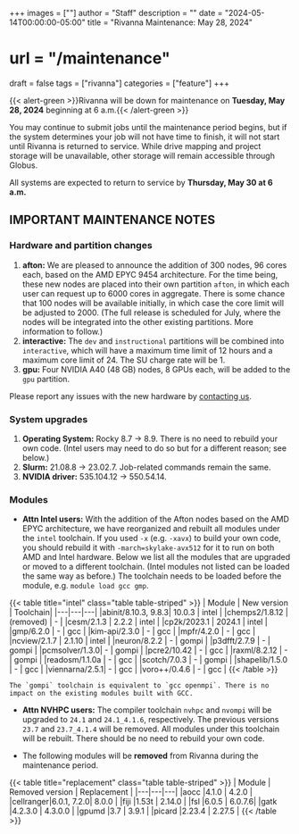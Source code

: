 +++
images = [""]
author = "Staff"
description = ""
date = "2024-05-14T00:00:00-05:00"
title = "Rivanna Maintenance: May 28, 2024"
# url = "/maintenance"
draft = false
tags = ["rivanna"]
categories = ["feature"]
+++

{{< alert-green >}}Rivanna will be down for maintenance on <strong>Tuesday, May 28, 2024</strong> beginning at 6 a.m.{{< /alert-green >}}

You may continue to submit jobs until the maintenance period begins, but if the system determines your job will not have time to finish, it will not start until Rivanna is returned to service. While drive mapping and project storage will be unavailable, other storage will remain accessible through Globus.

All systems are expected to return to service by **Thursday, May 30 at 6 a.m.**

## IMPORTANT MAINTENANCE NOTES

### Hardware and partition changes

1. **afton:** We are pleased to announce the addition of 300 nodes, 96 cores each, based on the AMD EPYC 9454 architecture. For the time being, these new nodes are placed into their own partition `afton`, in which each user can request up to 6000 cores in aggregate. There is some chance that 100 nodes will be available initially, in which case the core limit will be adjusted to 2000. (The full release is scheduled for July, where the nodes will be integrated into the other existing partitions. More information to follow.)
1. **interactive:** The `dev` and `instructional` partitions will be combined into `interactive`, which will have a maximum time limit of 12 hours and a maximum core limit of 24. The SU charge rate will be 1.
1. **gpu:** Four NVIDIA A40 (48 GB) nodes, 8 GPUs each, will be added to the `gpu` partition.

Please report any issues with the new hardware by [contacting us](https://www.rc.virginia.edu/form/support-request/).

### System upgrades
1. **Operating System:** Rocky 8.7 &rarr; 8.9. There is no need to rebuild your own code. (Intel users may need to do so but for a different reason; see below.)
1. **Slurm:** 21.08.8 &rarr; 23.02.7. Job-related commands remain the same.
1. **NVIDIA driver:** 535.104.12 &rarr; 550.54.14.

### Modules

- **Attn Intel users:** With the addition of the Afton nodes based on the AMD EPYC architecture, we have reorganized and rebuilt all modules under the `intel` toolchain. If you used `-x` (e.g. `-xavx`) to build your own code, you should rebuild it with `-march=skylake-avx512` for it to run on both AMD and Intel hardware. Below we list all the modules that are upgraded or moved to a different toolchain. (Intel modules not listed can be loaded the same way as before.) The toolchain needs to be loaded before the module, e.g. `module load gcc gmp`.

{{< table title="intel" class="table table-striped" >}}
| Module | New version | Toolchain|
|---|---|---|
|abinit/8.10.3, 9.8.3| 10.0.3 | intel |
|chemps2/1.8.12 | (removed)  | - | 
|cesm/2.1.3     | 2.2.2  | intel | 
|cp2k/2023.1    | 2024.1 | intel |
|gmp/6.2.0      | -      | gcc |
|kim-api/2.3.0  | -      | gcc |
|mpfr/4.2.0     | -      | gcc |
|ncview/2.1.7   | 2.1.10 | intel |
|neuron/8.2.2   | -      | gompi |
|p3dfft/2.7.9   | -      | gompi |
|pcmsolver/1.3.0| -      | gompi |
|pcre2/10.42    | -      | gcc |
|raxml/8.2.12   | -      | gompi |
|readosm/1.1.0a | -      | gcc |
|scotch/7.0.3   | -      | gompi |
|shapelib/1.5.0 | -      | gcc |
|viennarna/2.5.1| -      | gcc |
|voro++/0.4.6   | -      | gcc |
{{< /table >}}

    The `gompi` toolchain is equivalent to `gcc openmpi`. There is no impact on the existing modules built with GCC.

- **Attn NVHPC users:** The compiler toolchain `nvhpc` and `nvompi` will be upgraded to `24.1` and `24.1_4.1.6`, respectively. The previous versions `23.7` and `23.7_4.1.4` will be removed. All modules under this toolchain will be rebuilt. There should be no need to rebuild your own code.

- The following modules will be **removed** from Rivanna during the maintenance period.

{{< table title="replacement" class="table table-striped" >}}
| Module | Removed version | Replacement |
|---|---|---|
|aocc      |4.1.0   | 4.2.0 |
|cellranger|6.0.1, 7.2.0| 8.0.0 |
|fiji      |1.53t   | 2.14.0 |
|fsl       |6.0.5   | 6.0.7.6|
|gatk      |4.2.3.0 | 4.3.0.0 |
|gpumd     |3.7     | 3.9.1   |
|picard    |2.23.4  | 2.27.5 |
{{< /table >}}
